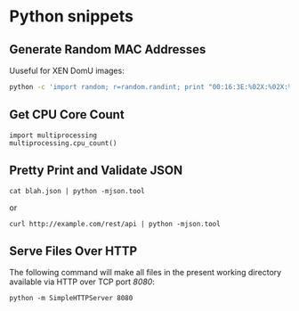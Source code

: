 # Python snippets

## Generate Random MAC Addresses

Uuseful for XEN DomU images:

```bash
python -c 'import random; r=random.randint; print "00:16:3E:%02X:%02X:%02X" % (r(0, 0x7f), r(0, 0xff), r(0, 0xff))'
```

## Get CPU Core Count

```
import multiprocessing
multiprocessing.cpu_count()
```

## Pretty Print and Validate JSON

```
cat blah.json | python -mjson.tool
```

or

```
curl http://example.com/rest/api | python -mjson.tool
```

## Serve Files Over HTTP

The following command will make all files in the present working directory
available via HTTP over TCP port *8080*:

```
python -m SimpleHTTPServer 8080
```

